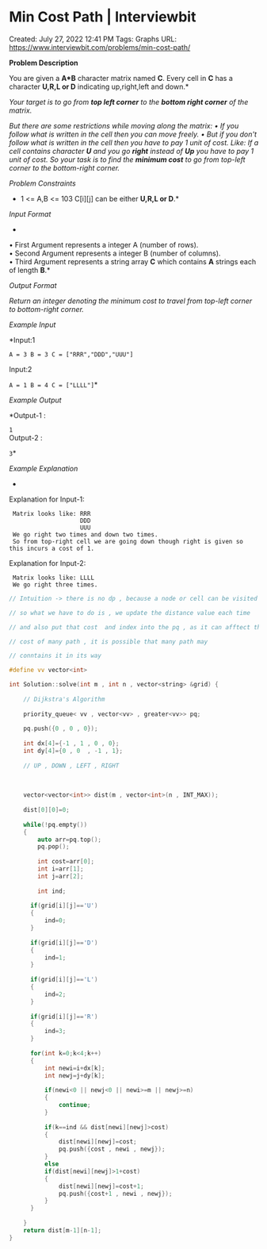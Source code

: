# Min Cost Path | Interviewbit

Created: July 27, 2022 12:41 PM
Tags: Graphs
URL: https://www.interviewbit.com/problems/min-cost-path/

**Problem Description**

You are given a **A*B** character matrix named **C**. Every cell in **C** has a character **U,R,L or D** indicating up,right,left and down.*

*Your target is to go from **top left corner** to the **bottom right corner** of the matrix.*

*But there are some restrictions while moving along the matrix: 
• If you follow what is written in the cell then you can move freely. 
• But if you don't follow what is written in the cell then you have to pay 1 unit of cost. 
Like: If a cell contains character **U** and you go **right** instead of **Up** you have to pay 1 unit of cost. 
So your task is to find the **minimum cost** to go from top-left corner to the bottom-right corner.*

*Problem Constraints*

* 1 <= A,B <= 103  C[i][j] can be either **U,R,L or D**.*

*Input Format*

*
•  First Argument represents a integer A (number of rows).  
•  Second Argument represents a integer B (number of columns).  
•  Third Argument represents a string array **C** which contains **A** strings each of length **B**.*  

*Output Format*

*Return an integer denoting the minimum cost to travel from top-left corner to bottom-right corner.*

*Example Input*

*Input:1 

 `A = 3
 B = 3
 C = ["RRR","DDD","UUU"]`
          
Input:2 

 `A = 1
 B = 4
 C = ["LLLL"]`*

*Example Output*

*Output-1 : 

 `1`          
Output-2 : 

 `3`*

*Example Explanation*

- 

Explanation for Input-1:

```
 Matrix looks like: RRR
                    DDD
                    UUU
 We go right two times and down two times.
 So from top-right cell we are going down though right is given so this incurs a cost of 1.

```

Explanation for Input-2:

```
 Matrix looks like: LLLL
 We go right three times.

```

```cpp
// Intuition -> there is no dp , because a node or cell can be visited multiple times

// so what we have to do is , we update the distance value each time

// and also put that cost  and index into the pq , as it can afftect the

// cost of many path , it is possible that many path may

// conntains it in its way

#define vv vector<int>

int Solution::solve(int m , int n , vector<string> &grid) {
   
    // Dijkstra's Algorithm
   
    priority_queue< vv , vector<vv> , greater<vv>> pq;
   
    pq.push({0 , 0 , 0});
   
    int dx[4]={-1 , 1 , 0 , 0};
    int dy[4]={0 , 0  , -1 , 1};
   
    // UP , DOWN , LEFT , RIGHT
   
   
   
    vector<vector<int>> dist(m , vector<int>(n , INT_MAX));
   
    dist[0][0]=0;
   
    while(!pq.empty())
    {
        auto arr=pq.top();
        pq.pop();
       
        int cost=arr[0];
        int i=arr[1];
        int j=arr[2];
       
        int ind;
       
      if(grid[i][j]=='U')
      {
          ind=0;
      }
     
      if(grid[i][j]=='D')
      {
          ind=1;
      }
     
      if(grid[i][j]=='L')
      {
          ind=2;
      }
     
      if(grid[i][j]=='R')
      {
          ind=3;
      }
     
      for(int k=0;k<4;k++)
      {
          int newi=i+dx[k];
          int newj=j+dy[k];
         
          if(newi<0 || newj<0 || newi>=m || newj>=n)
          {
              continue;
          }
         
          if(k==ind && dist[newi][newj]>cost)
          {
              dist[newi][newj]=cost;
              pq.push({cost , newi , newj});
          }
          else
          if(dist[newi][newj]>1+cost)
          {
              dist[newi][newj]=cost+1;
              pq.push({cost+1 , newi , newj});
          }
      }
       
    } 
    return dist[m-1][n-1];  
}
```